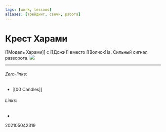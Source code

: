 ```yaml
---
tags: [work, lessons]
aliases: [Трейдинг, свечи, работа]
---
```

# Крест Харами
[[Модель Харами]] с [[Дожи]] вместо [[Волчок]]а.
Сильный сигнал разворота.
![](http://images.myshared.ru/6/708585/slide_33.jpg)
___
###### Zero-links:
- [[00 Candles]]

###### Links:
-

202105042319